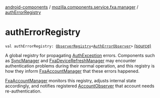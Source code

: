 [android-components](../index.md) / [mozilla.components.service.fxa.manager](index.md) / [authErrorRegistry](./auth-error-registry.md)

# authErrorRegistry

`val authErrorRegistry: `[`ObserverRegistry`](../mozilla.components.support.base.observer/-observer-registry/index.md)`<`[`AuthErrorObserver`](-auth-error-observer/index.md)`>` [(source)](https://github.com/mozilla-mobile/android-components/blob/master/components/service/firefox-accounts/src/main/java/mozilla/components/service/fxa/manager/FxaAccountManager.kt#L65)

A global registry for propagating [AuthException](../mozilla.components.concept.sync/-auth-exception/index.md) errors. Components such as [SyncManager](../mozilla.components.service.fxa.sync/-sync-manager/index.md) and
[FxaDeviceRefreshManager](#) may encounter authentication problems during their normal operation, and
this registry is how they inform [FxaAccountManager](-fxa-account-manager/index.md) that these errors happened.

[FxaAccountManager](-fxa-account-manager/index.md) monitors this registry, adjusts internal state accordingly, and notifies
registered [AccountObserver](../mozilla.components.concept.sync/-account-observer/index.md) that account needs re-authentication.


